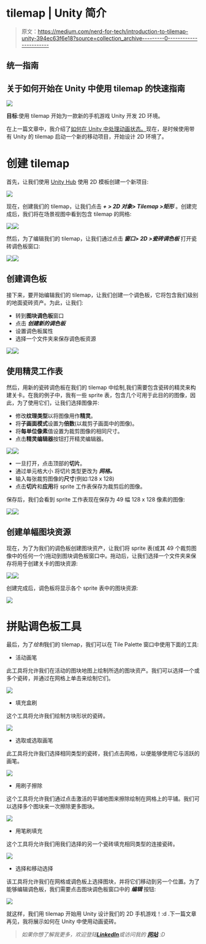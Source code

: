 # tilemap | Unity 简介

> 原文：<https://medium.com/nerd-for-tech/introduction-to-tilemap-unity-394ec63f6e18?source=collection_archive---------0----------------------->

## 统一指南

## 关于如何开始在 Unity 中使用 tilemap 的快速指南

![](img/dcb303ca5d30eb1c9a3f23413810ec83.png)

**目标**:使用 tilemap 开始为一款新的手机游戏 Unity 开发 2D 环境。

在上一篇文章中，我介绍了[如何在 Unity 中处理动画状态。](/nerd-for-tech/working-with-animation-states-unity-ed82814c3fcd)现在，是时候使用带有 Unity 的 tilemap 启动一个新的移动项目，开始设计 2D 环境了。

# 创建 tilemap

首先，让我们使用 [Unity Hub](https://unity3d.com/get-unity/download) 使用 2D 模板创建一个新项目:

![](img/be41899afade1610cbe05deafc743a7f.png)

现在，创建我们的 tilemap，让我们点击 ***+ > 2D 对象> Tilemap >矩形*** 。创建完成后，我们将在场景视图中看到包含 tilemap 的网格:

![](img/f0461ecffdf23709def8e76136320850.png)![](img/95b7fecee208d2332c55abbed2479248.png)

然后，为了编辑我们的 tilemap，让我们通过点击 ***窗口> 2D >瓷砖调色板*** 打开瓷砖调色板窗口:

![](img/00c18cbedc8ef326e1083c96d2cc497b.png)![](img/b6375d87801b265e7723990208bd61df.png)

## 创建调色板

接下来，要开始编辑我们的 tilemap，让我们创建一个调色板，它将包含我们级别的地面瓷砖资产。为此，让我们:

*   转到**图块调色板**窗口
*   点击 ***创建新的调色板***
*   设置调色板属性
*   选择一个文件夹来保存调色板资源

![](img/e87accc711cd7a0b51eab63a8a1f025b.png)![](img/6a2009916ce36e30df4fe40db1fbd1df.png)

## 使用精灵工作表

然后，用新的瓷砖调色板在我们的 tilemap 中绘制,我们需要包含瓷砖的精灵来构建关卡。在我的例子中，我有一些 sprite 表，包含几个可用于此目的的图像，因此，为了使用它们，让我们选择图像并:

*   修改**纹理类型**以将图像用作**精灵**。
*   将**子画面模式**设置为**倍数**(以裁剪子画面中的图像)。
*   将**每单位像素**值设置为裁剪图像的相同尺寸。
*   点击**精灵编辑器**按钮打开精灵编辑器。

![](img/5f8f050c4daa6dd83a1775a33b331fb8.png)![](img/dc6d27ddb62d7c55bcb399a8631bde08.png)

*   一旦打开，点击顶部的**切片**。
*   通过单元格大小 将切片类型更改为 ***网格。***
*   输入每张裁剪图像的**尺寸**(例如:128 x 128)
*   点击**切片**和**应用**将 sprite 工作表保存为裁剪后的图像。

保存后，我们会看到 sprite 工作表现在保存为 49 幅 128 x 128 像素的图像:

![](img/bf3792a6376b28a3db52ebccfe2918ba.png)![](img/4ae1aa175533b40c1202a80548227e4c.png)

## 创建单幅图块资源

现在，为了为我们的调色板创建图块资产，让我们将 sprite 表(或其 49 个裁剪图像中的任何一个)拖动到图块调色板窗口中。拖动后，让我们选择一个文件夹来保存将用于创建关卡的图块资源:

![](img/33b19c9b27f72d266868eae48ee426ec.png)![](img/ae878f10b6984f43fb0788c2e3a6af70.png)

创建完成后，调色板将显示各个 sprite 表中的图块资源:

![](img/ba75f713d0abdd3388044f576e2e71e7.png)

# 拼贴调色板工具

最后，为了*绘制*我们的 tilemap，我们可以在 Tile Palette 窗口中使用下面的工具:

*   活动画笔

此工具将允许我们在活动的图块地图上绘制所选的图块资产。我们可以选择一个或多个瓷砖，并通过在网格上单击来绘制它们。

![](img/17bddd3d688a4a5e5c2c87627b020526.png)

*   填充盒刷

这个工具将允许我们绘制方块形状的瓷砖。

![](img/58294c7633f7c5d799f64fc757b72428.png)

*   选取或选取画笔

此工具将允许我们选择相同类型的瓷砖，我们点击网格，以便能够使用它与活跃的画笔。

![](img/b61eff973202a5f9323f7e692007998e.png)

*   用刷子擦除

这个工具将允许我们通过点击激活的平铺地图来擦除绘制在网格上的平铺。我们可以选择多个图块来一次擦除更多图块。

![](img/c4d881e12d11f60d73288c611a20b3aa.png)

*   用笔刷填充

这个工具将允许我们用我们选择的另一个瓷砖填充相同类型的连接瓷砖。

![](img/37b9a7fd9918102311c9e5bf18cc179c.png)

*   选择和移动选择

该工具将允许我们在网格或调色板上选择图块，并将它们移动到另一个位置。为了能够编辑调色板，我们需要点击图块调色板窗口中的 ***编辑*** 按钮:

![](img/67c3ecf222bec34c4d83c55a4b2ecde6.png)

就这样，我们用 tilemap 开始用 Unity 设计我们的 2D 手机游戏！:d .下一篇文章再见，我将展示如何在 Unity 中使用动画瓷砖。

> *如果你想了解我更多，欢迎登陆*[***LinkedIn***](https://www.linkedin.com/in/fas444/)**或访问我的* [***网站***](http://fernandoalcasan.com/) *:D**